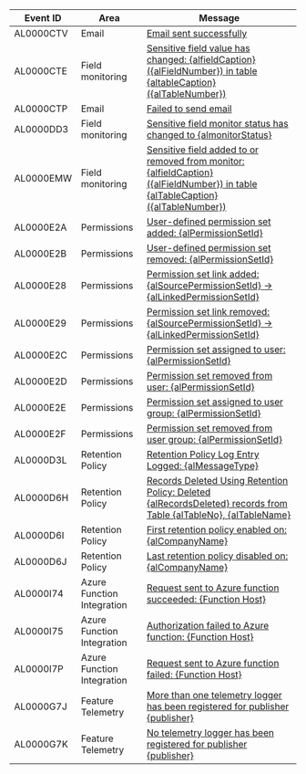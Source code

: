 | Event ID | Area | Message |
|----------|-------------|-----------------|
|AL0000CTV|Email|[Email sent successfully](../administration/telemetry-email-trace.md#success)|
| AL0000CTE | Field monitoring  | [Sensitive field value has changed: {alfieldCaption} ({alFieldNumber}) in table {altableCaption} ({alTableNumber})](../administration/telemetry-field-monitoring-trace.md#changed) |
|AL0000CTP|Email|[Failed to send email](../administration/telemetry-email-trace.md#failed)|
| AL0000DD3 | Field monitoring | [Sensitive field monitor status has changed to {almonitorStatus}](../administration/telemetry-field-monitoring-trace.md#status) |
|AL0000EMW|Field monitoring |[Sensitive field added to or removed from monitor: {alfieldCaption} ({alFieldNumber}) in table {alTableCaption} ({alTableNumber})](../administration/telemetry-field-monitoring-trace.md#added)|
|AL0000E2A|Permissions|[User-defined permission set added: {alPermissionSetId}](../administration/telemetry-permission-changes-trace.md#setadded)|
|AL0000E2B|Permissions|[User-defined permission set removed: {alPermissionSetId}](../administration/telemetry-permission-changes-trace.md#setremoved)|
|AL0000E28 |Permissions|[Permission set link added: {alSourcePermissionSetId} -> {alLinkedPermissionSetId}](../administration/telemetry-permission-changes-trace.md#linkadded)|
|AL0000E29 |Permissions|[Permission set link removed: {alSourcePermissionSetId} -> {alLinkedPermissionSetId}](../administration/telemetry-permission-changes-trace.md#linkremoved)|
|AL0000E2C |Permissions|[Permission set assigned to user: {alPermissionSetId}](../administration/telemetry-permission-changes-trace.md#assigneduser)|
|AL0000E2D |Permissions|[Permission set removed from user: {alPermissionSetId}](../administration/telemetry-permission-changes-trace.md#removeduser)|
|AL0000E2E |Permissions|[Permission set assigned to user group: {alPermissionSetId}](../administration/telemetry-permission-changes-trace.md#assignedusergroup)|
|AL0000E2F |Permissions|[Permission set removed from user group: {alPermissionSetId}](../administration/telemetry-permission-changes-trace.md#removedusergroup)|
|AL0000D3L |Retention Policy |[Retention Policy Log Entry Logged: {alMessageType}](../administration/telemetry-retention-policy-trace.md#info)|
|AL0000D6H |Retention Policy|[Records Deleted Using Retention Policy: Deleted {alRecordsDeleted} records from Table {alTableNo}, {alTableName}](../administration/telemetry-retention-policy-trace.md#deleted)|
|AL0000D6I|Retention Policy|[First retention policy enabled on: {alCompanyName}](../administration/telemetry-retention-policy-trace.md#first)|
|AL0000D6J|	Retention Policy|[Last retention policy disabled on: {alCompanyName}](../administration/telemetry-retention-policy-trace.md#last)|
|AL0000I74|	Azure Function Integration |[Request sent to Azure function succeeded: {Function Host}](../administration/telemetry-azure-function-integration-trace.md)|
|AL0000I75|	Azure Function Integration |[Authorization failed to Azure function: {Function Host}](../administration/telemetry-azure-function-integration-trace.md)|
|AL0000I7P|	Azure Function Integration |[Request sent to Azure function failed: {Function Host}](../administration/telemetry-azure-function-integration-trace.md)|
|AL0000G7J|	Feature Telemetry |[More than one telemetry logger has been registered for publisher {publisher}](../administration/telemetry-feature-telemetry.md#multipleloggers)|
|AL0000G7K|	Feature Telemetry |[No telemetry logger has been registered for publisher {publisher}](../administration/telemetry-feature-telemetry.md#nologger)|
